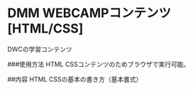 # DMM WEBCAMPコンテンツ[HTML/CSS]
DWCの学習コンテンツ

###使用方法
HTML CSSコンテンツのためブラウザで実行可能。

##内容
HTML CSSの基本の書き方（基本書式）
